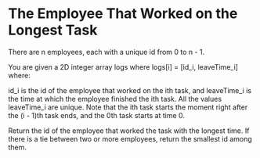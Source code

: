 # The Employee That Worked on the Longest Task

There are n employees, each with a unique id from 0 to n - 1.

You are given a 2D integer array logs where logs[i] = [id_i, leaveTime_i] where:

id_i is the id of the employee that worked on the ith task, and
leaveTime_i is the time at which the employee finished the ith task. All the values leaveTime_i are unique.
Note that the ith task starts the moment right after the (i - 1)th task ends, and the 0th task starts at time 0.

Return the id of the employee that worked the task with the longest time. If there is a tie between two or more employees, return the smallest id among them.
